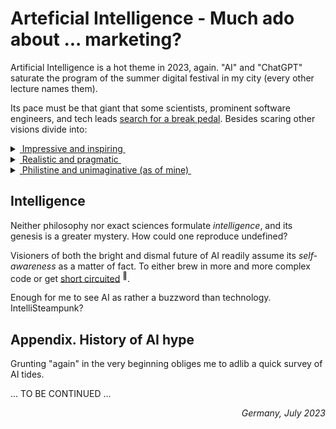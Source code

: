 # Arteficial Intelligence - Much ado about ... marketing?

Artificial Intelligence is a hot theme in 2023, again. 
"AI" and "ChatGPT" saturate the program of the summer digital festival in my city  (every other lecture names them).

Its pace must be that giant that some scientists, prominent software engineers, and tech leads [search for a break pedal](https://futureoflife.org/open-letter/pause-giant-ai-experiments/). Besides scaring other visions divide into:

<details>
<summary><ins>&nbsp;Impressive and inspiring&nbsp;</ins></summary>
&nbsp;

* *Sundar Pichai*, Google CEO:\
AI is the most profound technology humanity is working on today.
* *Jensen Huang*, CEO of NVIDIA:\
Software is eating the world, but AI is going to eat software.
* MkCinsey & Company:\
Generative AI’s impact on productivity could add trillions of dollars [annually]...
* *Emad Mostaque*, Stability AI CEO:\
There will be no (human) programmers in five years.
* *Ray Kurzweil*, inventor and futurist:\
By 2029, computers will have emotional intelligence and be convincing as people.
* [and how without him] *Elon Musk*, xAI startup founder:\
The goal of xAI is to understand the true nature of the universe.

\__________________________________________
</details>

<details>
<summary><ins>&nbsp;Realistic and pragmatic&nbsp;</ins></summary>
&nbsp;

Rare find, not on the first page of the search output but ...

* *Ginni Rometty*, CEO of IBM\
Some people call this artificial intelligence, but the reality is this technology will enhance us. So instead of artificial intelligence, I think we'll augment our intelligence.\
<sup>✋</sup>&nbsp;<sub>Note the keyword *augment* which can apply to abacus, paper thesaurus, or supercomputers in the same context.</sub>

* _Christopher Nolan_, filmmaker, questioned about AI in 2023:\
... the real world is, by definition, infinitely complex. ... And so, any digital simulation or technology that simulates, eventually, it always hits a particular limitation.

* _Michael Atleson_, Attorney, Federal Trade Commission, 27/Feb/2023:\
Keep your AI claims in check.

\__________________________________________
</details>

<details>
<summary><ins>&nbsp;Philistine and unimaginative (as of mine)&nbsp;</ins></summary>
&nbsp;

* **AI Lab, ~1500s** (yes, AI)

![Faust vs. homunculus, engraving](../_rsc/_img/Homunculus.engraving.wiki.jpg)

* **Homunculus Development, 2020s**

![Illustration of IT and AI](../_rsc/_img/ComputerScience-Intro(learncomputerscienceonline.com).jpg)

*&nbsp;<sub>Images are for illustrative purposes only and belong to the wiki and IMLO</sub>

\__________________________________________
</details>

## Intelligence

Neither philosophy nor exact sciences formulate _intelligence_, and its genesis is a greater mystery. 
How could one reproduce undefined?

Visioners of both the bright and dismal future of AI readily assume its *self-awareness* as a matter of fact. To either brew in more and more complex code or get [short circuited](https://www.imdb.com/title/tt0091949)&nbsp;<sup>:cinema:</sup>.

Enough for me to see AI as rather a buzzword than technology. IntelliSteampunk?

## Appendix. History of AI hype

Grunting "again" in the very beginning obliges me to adlib a quick survey of AI tides.

... TO BE CONTINUED ...

<p dir="rtl"><i>Germany, July 2023</i></p>
